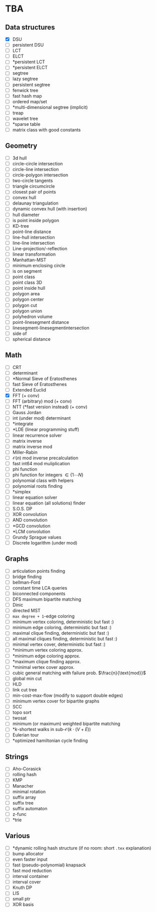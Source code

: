 # TBA

## Data structures
- [x] DSU
- [ ] persistent DSU
- [ ] LCT
- [ ] ELCT
- [ ] \*persistent LCT
- [ ] \*persistent ELCT
- [ ] segtree
- [ ] lazy segtree
- [ ] persistent segtree
- [ ] fenwick tree
- [ ] fast hash map
- [ ] ordered map/set
- [ ] \*multi-dimensional segtree (implicit)
- [ ] treap
- [ ] wavelet tree
- [ ] \*sparse table
- [ ] matrix class with good constants

## Geometry
- [ ] 3d hull
- [ ] circle-circle intersection
- [ ] circle-line intersection
- [ ] circle-polygon intersection
- [ ] two-circle tangents
- [ ] triangle circumcircle
- [ ] closest pair of points
- [ ] convex hull
- [ ] delaunay triangulation
- [ ] dynamic convex hull (with insertion)
- [ ] hull diameter
- [ ] is point inside polygon
- [ ] KD-tree
- [ ] point-line distance
- [ ] line-hull intersection
- [ ] line-line intersection
- [ ] Line-projection/-reflection
- [ ] linear transformation
- [ ] Manhattan-MST
- [ ] minimum enclosing circle
- [ ] is on segment
- [ ] point class
- [ ] point class 3D
- [ ] point inside hull
- [ ] polygon area
- [ ] polygon center
- [ ] polygon cut
- [ ] polygon union
- [ ] polyhedron volume
- [ ] point-linesegment distance
- [ ] linesegment-linesegmentintersection
- [ ] side of
- [ ] spherical distance
 
## Math
- [ ] CRT
- [ ] determinant
- [ ] \*Normal Sieve of Eratosthenes
- [ ] fast Sieve of Eratosthenes
- [ ] Extended Euclid
- [x] FFT (+ conv)
- [ ] FFT (arbitrary) mod (+ conv)
- [ ] NTT (\*fast version instead) (+ conv)
- [ ] Gauss Jordan
- [ ] int (under mod) determinant
- [ ] \*integrate
- [ ] \*LDE (linear programming stuff)
- [ ] linear recurrence solver
- [ ] matrix inverse
- [ ] matrix inverse mod
- [ ] Miller-Rabin
- [ ] $\mathcal{O}(n)$ mod inverse precalculation
- [ ] fast int64 mod muliplication
- [ ] phi function
- [ ] phi function for integers $\in \{ 1 \cdots N \}$
- [ ] polynomial class with helpers
- [ ] polynomial roots finding
- [ ] \*simplex
- [ ] linear equation solver
- [ ] linear equation (all solutions) finder
- [ ] S.O.S. DP
- [ ] XOR convolution
- [ ] AND convolution
- [ ] \*GCD convolution
- [ ] \*LCM convolution
- [ ] Grundy Sprague values
- [ ] Discrete logarithm (under mod)
 
## Graphs
- [ ] articulation points finding
- [ ] bridge finding
- [ ] bellman-Ford
- [ ] constant time LCA queries
- [ ] biconnected components
- [ ] DFS maximum bipartite matching
- [ ] Dinic
- [ ] directed MST
- [ ] `max degree + 1`-edge coloring
- [ ] minimum vertex coloring, deterministic but fast :)
- [ ] minimum edge coloring, deterministic but fast :)
- [ ] maximal clique finding, deterministic but fast :)
- [ ] all maximal cliques finding, deterministic but fast :)
- [ ] minimal vertex cover, deterministic but fast :)
- [ ] \*minimum vertex coloring approx.
- [ ] \*minimum edge coloring approx.
- [ ] \*maximum clique finding approx.
- [ ] \*minimal vertex cover approx.
- [ ] cubic general matching with failure prob. $\frac{n}{\text{mod}}$
- [ ] global min cut
- [ ] HLD
- [ ] link cut tree
- [ ] min-cost-max-flow (modify to support double edges)
- [ ] minimum vertex cover for bipartite graphs
- [ ] SCC
- [ ] topo sort
- [ ] twosat
- [ ] minimum (or maximum) weighted bipartite matching
- [ ] \*$k$-shortest walks in sub-$\mathcal{O}(k \cdot (V + E))$
- [ ] Eulerian tour
- [ ] \*optimized hamiltonian cycle finding
 
## Strings
- [ ] Aho-Corasick
- [ ] rolling hash
- [ ] KMP
- [ ] Manacher
- [ ] minimal rotation
- [ ] suffix array
- [ ] suffix tree
- [ ] suffix automaton
- [ ] z-func
- [ ] \*trie
 
## Various
- [ ] \*dynamic rolling hash structure (if no room: short `.tex` explanation)
- [ ] bump allocator
- [ ] even faster input
- [ ] fast (pseudo-polynomial) knapsack
- [ ] fast mod reduction
- [ ] interval container
- [ ] interval cover
- [ ] Knuth DP
- [ ] LIS
- [ ] small ptr
- [ ] XOR basis
